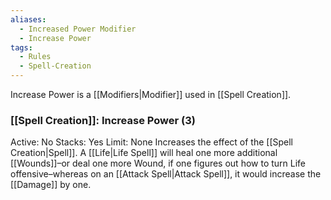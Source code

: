 ```yaml
---
aliases:
  - Increased Power Modifier
  - Increase Power
tags:
  - Rules
  - Spell-Creation
---
```

Increase Power is a [[Modifiers|Modifier]] used in [[Spell Creation]].

### [[Spell Creation]]: Increase Power (3)
Active: No
Stacks: Yes
Limit: None
Increases the effect of the [[Spell Creation|Spell]]. A [[Life|Life Spell]] will heal one more additional [[Wounds]]–or deal one more Wound, if one figures out how to turn Life offensive–whereas on an [[Attack Spell|Attack Spell]], it would increase the [[Damage]] by one.